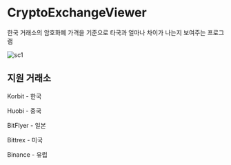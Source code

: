 # CryptoExchangeViewer
한국 거래소의 암호화폐 가격을 기준으로 타국과 얼마나 차이가 나는지 보여주는 프로그램

![sc1](https://user-images.githubusercontent.com/17915949/218677705-12fbe053-c626-484e-8e8a-78f459a83edc.jpg)

## 지원 거래소
Korbit - 한국

Huobi - 중국

BitFlyer - 일본

Bittrex - 미국

Binance - 유럽
